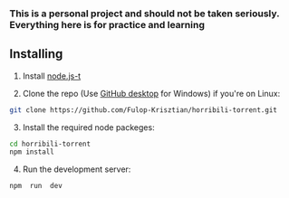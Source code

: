 ### This is a personal project and should not be taken seriously. Everything here is for practice and learning

## Installing

1. Install [node.js-t](https://nodejs.org/)
  
2. Clone the repo (Use [GitHub desktop](https://desktop.github.com/) for Windows) if you're on Linux:
```bash
git clone https://github.com/Fulop-Krisztian/horribili-torrent.git
```
3. Install the required node packeges:
```bash
cd horribili-torrent
npm install
```
4. Run the development server:
```bash
npm  run  dev
```

